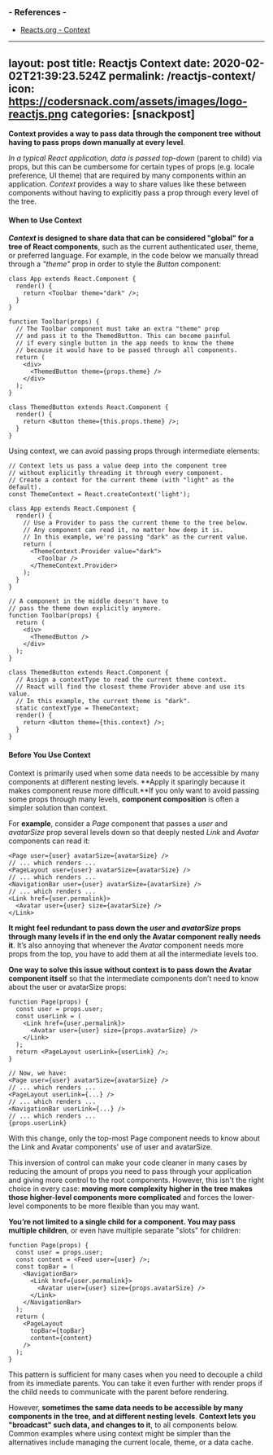 
### - References -

- [Reacts.org - Context](https://reactjs.org/docs/context.html)

---
layout: post
title:  Reactjs Context
date:   2020-02-02T21:39:23.524Z
permalink: /reactjs-context/
icon: https://codersnack.com/assets/images/logo-reactjs.png
categories: [snackpost]
---
**Context provides a way to pass data through the component tree without having to pass props down manually at every level**.

*In a typical React application, data is passed top-down* (parent to child) via props, but this can be cumbersome for certain types of props (e.g. locale preference, UI theme) that are required by many components within an application. *Context* provides a way to share values like these between components without having to explicitly pass a prop through every level of the tree.

#### When to Use Context
***Context* is designed to share data that can be considered "global" for a tree of React components**, such as the current authenticated user, theme, or preferred language. For example, in the code below we manually thread through a *"theme"* prop in order to style the *Button* component:
```
class App extends React.Component {
  render() {
    return <Toolbar theme="dark" />;
  }
}

function Toolbar(props) {
  // The Toolbar component must take an extra "theme" prop
  // and pass it to the ThemedButton. This can become painful
  // if every single button in the app needs to know the theme
  // because it would have to be passed through all components.
  return (
    <div>
      <ThemedButton theme={props.theme} />
    </div>
  );
}

class ThemedButton extends React.Component {
  render() {
    return <Button theme={this.props.theme} />;
  }
}
```

Using context, we can avoid passing props through intermediate elements:

```
// Context lets us pass a value deep into the component tree
// without explicitly threading it through every component.
// Create a context for the current theme (with "light" as the default).
const ThemeContext = React.createContext('light');

class App extends React.Component {
  render() {
    // Use a Provider to pass the current theme to the tree below.
    // Any component can read it, no matter how deep it is.
    // In this example, we're passing "dark" as the current value.
    return (
      <ThemeContext.Provider value="dark">
        <Toolbar />
      </ThemeContext.Provider>
    );
  }
}

// A component in the middle doesn't have to
// pass the theme down explicitly anymore.
function Toolbar(props) {
  return (
    <div>
      <ThemedButton />
    </div>
  );
}

class ThemedButton extends React.Component {
  // Assign a contextType to read the current theme context.
  // React will find the closest theme Provider above and use its value.
  // In this example, the current theme is "dark".
  static contextType = ThemeContext;
  render() {
    return <Button theme={this.context} />;
  }
}
```

#### Before You Use Context
Context is primarily used when some data needs to be accessible by many components at different nesting levels. **Apply it sparingly because it makes component reuse more difficult.**If you only want to avoid passing some props through many levels, **component composition** is often a simpler solution than context.

For **example**, consider a *Page* component that passes a *user* and *avatarSize* prop several levels down so that deeply nested *Link* and *Avatar* components can read it:
```
<Page user={user} avatarSize={avatarSize} />
// ... which renders ...
<PageLayout user={user} avatarSize={avatarSize} />
// ... which renders ...
<NavigationBar user={user} avatarSize={avatarSize} />
// ... which renders ...
<Link href={user.permalink}>
  <Avatar user={user} size={avatarSize} />
</Link>
```

**It might feel redundant to pass down the *user* and *avatarSize* props through many levels if in the end only the Avatar component really needs it**. It’s also annoying that whenever the *Avatar* component needs more props from the top, you have to add them at all the intermediate levels too.

**One way to solve this issue without context is to pass down the Avatar component itself** so that the intermediate components don’t need to know about the user or avatarSize props:

```
function Page(props) {
  const user = props.user;
  const userLink = (
    <Link href={user.permalink}>
      <Avatar user={user} size={props.avatarSize} />
    </Link>
  );
  return <PageLayout userLink={userLink} />;
}

// Now, we have:
<Page user={user} avatarSize={avatarSize} />
// ... which renders ...
<PageLayout userLink={...} />
// ... which renders ...
<NavigationBar userLink={...} />
// ... which renders ...
{props.userLink}
```

With this change, only the top-most Page component needs to know about the Link and Avatar components' use of user and avatarSize.

This inversion of control can make your code cleaner in many cases by reducing the amount of props you need to pass through your application and giving more control to the root components. However, this isn't the right choice in every case: **moving more complexity higher in the tree makes those higher-level components more complicated** and forces the lower-level components to be more flexible than you may want.

**You’re not limited to a single child for a component. You may pass multiple children**, or even have multiple separate "slots" for children:

```
function Page(props) {
  const user = props.user;
  const content = <Feed user={user} />;
  const topBar = (
    <NavigationBar>
      <Link href={user.permalink}>
        <Avatar user={user} size={props.avatarSize} />
      </Link>
    </NavigationBar>
  );
  return (
    <PageLayout
      topBar={topBar}
      content={content}
    />
  );
}
```
This pattern is sufficient for many cases when you need to decouple a child from its immediate parents. You can take it even further with render props if the child needs to communicate with the parent before rendering.

However, **sometimes the same data needs to be accessible by many components in the tree, and at different nesting levels**. **Context lets you "broadcast" such data, and changes to it**, to all components below. Common examples where using context might be simpler than the alternatives include managing the current locale, theme, or a data cache.
